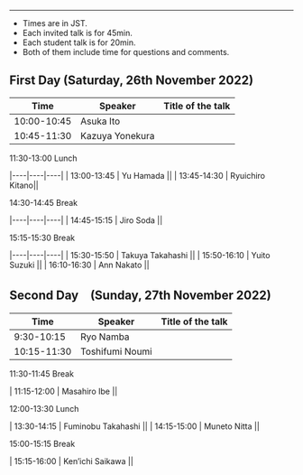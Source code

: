 ---

- Times are in JST. 
- Each invited talk is for 45min. 
- Each student talk is for 20min. 
- Both of them include time for questions and comments.

## First Day (Saturday, 26th November 2022)

| Time | Speaker | Title of the talk |
|----|----|----|
| 10:00-10:45 | Asuka Ito ||
| 10:45-11:30 | Kazuya Yonekura ||

11:30-13:00    Lunch

|----|----|----|
| 13:00-13:45  | Yu Hamada ||
| 13:45-14:30  | Ryuichiro Kitano||

14:30-14:45  Break

|----|----|----|
| 14:45-15:15 | Jiro Soda ||

15:15-15:30 Break

|----|----|----|
| 15:30-15:50 | Takuya Takahashi ||
| 15:50-16:10 | Yuito Suzuki ||
| 16:10-16:30 | Ann Nakato ||

## Second Day　(Sunday, 27th November 2022)

| Time | Speaker | Title of the talk |
|----|----|----|
| 9:30-10:15 | Ryo Namba ||
| 10:15-11:30| Toshifumi Noumi ||

11:30-11:45 Break

| 11:15-12:00 | Masahiro Ibe ||

12:00-13:30 Lunch

| 13:30-14:15 | Fuminobu Takahashi ||
| 14:15-15:00 | Muneto Nitta ||

15:00-15:15 Break

| 15:15-16:00 | Ken’ichi Saikawa ||





